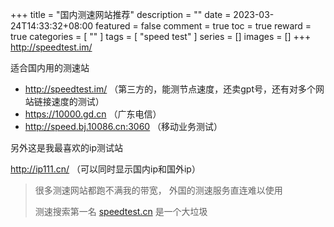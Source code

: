 +++
title = "国内测速网站推荐"
description = ""
date = 2023-03-24T14:33:32+08:00
featured = false
comment = true
toc = true
reward = true
categories = [
  ""
]
tags = [
  "speed test"
]
series = []
images = []
+++
http://speedtest.im/ 
<!--more-->

适合国内用的测速站
* http://speedtest.im/  （第三方的，能测节点速度，还卖gpt号，还有对多个网站链接速度的测试）
* https://10000.gd.cn （广东电信）
* http://speed.bj.10086.cn:3060  （移动业务测试）

另外这是我最喜欢的ip测试站

http://ip111.cn/ （可以同时显示国内ip和国外ip）


> 很多测速网站都跑不满我的带宽，
> 外国的测速服务直连难以使用
> 
> 测速搜索第一名 [speedtest.cn](https://www.speedtest.cn) 是一个大垃圾
> 
